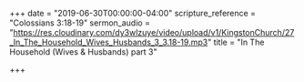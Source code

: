 +++
date = "2019-06-30T00:00:00-04:00"
scripture_reference = "Colossians 3:18-19"
sermon_audio = "https://res.cloudinary.com/dy3wlzuye/video/upload/v1/KingstonChurch/27_In_The_Household_Wives_Husbands_3_3.18-19.mp3"
title = "In The Household (Wives & Husbands) part 3"

+++

